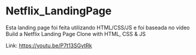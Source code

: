 # Netflix_LandingPage
Esta landing page foi feita utilizando HTML/CSS/JS e foi baseada no vídeo Build a Netflix Landing Page Clone with HTML, CSS & JS

Link: https://youtu.be/P7t13SGytRk

